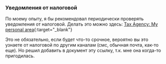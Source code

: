 ### Уведомления от налоговой

По моему опыту, я бы рекомендовал периодически проверять уведомления от
налоговой. Делать это можно
здесь: [Tax Agency: My personal area](https://sede.agenciatributaria.gob.es/Sede/en_gb/mi-area-personal.html){:target="_blank"}

Это не обязательно, если будет что-то срочное, вероятно вы это узнаете от
налоговой по другим каналам (смс, обычная почта, как-то еще). Но
решил добавить в документ эту ссылку, т.к. мне она когда-то пригодилась.

